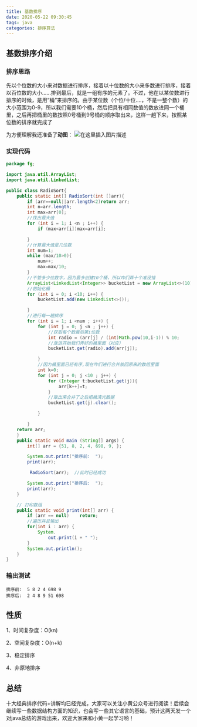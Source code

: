 ```yaml
---
title: 基数排序
date: 2020-05-22 09:30:45
tags: java
categories: 排序算法
---
```

## 基数排序介绍

### 排序思路

先以个位数的大小来对数据进行排序，接着以十位数的大小来多数进行排序，接着以百位数的大小……排到最后，就是一组有序的元素了。不过，他在以某位数进行排序的时候，是用“桶”来排序的。由于某位数（个位/十位….，不是一整个数）的大小范围为0-9，所以我们需要10个桶，然后把具有相同数值的数放进同一个桶里，之后再把桶里的数按照0号桶到9号桶的顺序取出来，这样一趟下来，按照某位数的排序就完成了

为方便理解我还准备了**动图**：
![在这里插入图片描述](https://img-blog.csdnimg.cn/20200515145303532.gif#pic_center)

### 实现代码

```java
package fg;

import java.util.ArrayList;
import java.util.LinkedList;

public class RadioSort{
    public static int[] RadioSort(int []arr){
        if (arr==null||arr.length<2)return arr;
        int n=arr.length;
        int max=arr[0];
        //找出最大值
        for (int i = 1; i <n ; i++) {
            if (max<arr[i])max=arr[i];

        }
        //计算最大值是几位数
        int num=1;
        while (max/10>0){
            num++;
            max=max/10;
        }
        //不管多少位数字，因为最多创建10个桶，所以咋们弄十个准没错
        ArrayList<LinkedList<Integer>> bucketList = new ArrayList<>(10);
        //初始化桶
        for (int i = 0; i <10; i++) {
            bucketList.add(new LinkedList<>());

        }
        //进行每一趟排序
        for (int i = 1; i <num ; i++) {
            for (int j = 0; j <n ; j++) {
                //获取每个数最后第i位数
                int radio = (arr[j] / (int)Math.pow(10,i-1)) % 10;
                //放进开始我们弄好的桶里面（对应）
                bucketList.get(radio).add(arr[j]);

            }
            //因为桶里面已经有序,现在咋们进行合并放回原来的数组里面
            int k=0;
            for (int j = 0; j <10 ; j++) {
                for (Integer t:bucketList.get(j)){
                    arr[k++]=t;
                }
                //取出来合并了之后把桶清光数据
                bucketList.get(j).clear();

            }

        }
    return arr;
    }
    public static void main (String[] args) {
        int[] arr = {51, 8, 2, 4, 698, 9, };

        System.out.print("排序前:  ");
        print(arr);

         RadioSort(arr);  //此时已经成功

        System.out.print("排序后:  ");
        print(arr);
    }

    // 打印数组
    public static void print(int[] arr) {
        if (arr == null)    return;
        //遍历并且输出
        for(int i : arr) {
            System.
                out.print(i + " ");
        }
        System.out.println();
    }
}

```

### 输出测试

```
排序前:  5 8 2 4 698 9 
排序后:  2 4 8 9 51 698 
```



## 性质

1、时间复杂度：O(kn)  

2、空间复杂度：O(n+k)  

3、稳定排序  

4、非原地排序

## 总结

十大经典排序代码+讲解均已经完成，大家可以关注小黄公众号进行阅读！后续会继续写一些数据结构方面的知识，也会写一些其它语言的基础，预计这两天发一个对java总结的游戏出来，欢迎大家来和小黄一起学习哟！
